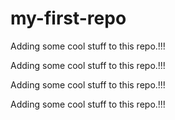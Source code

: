 # my-first-repo

Adding some cool stuff to this repo.!!!

Adding some cool stuff to this repo.!!!

Adding some cool stuff to this repo.!!!

Adding some cool stuff to this repo.!!!
